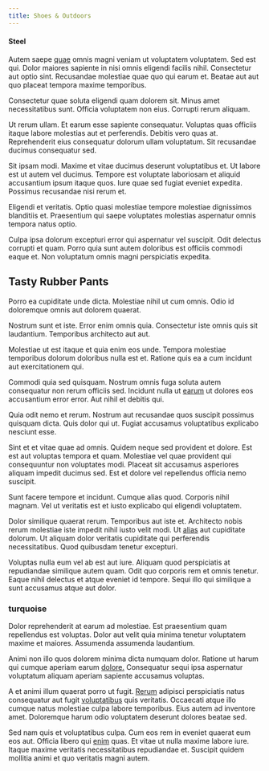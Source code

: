 ```yaml
---
title: Shoes & Outdoors
---
```


#### Steel

Autem saepe [quae](/earum/quo/road.md) omnis magni veniam ut voluptatem voluptatem. Sed est qui. Dolor maiores sapiente in nisi omnis eligendi facilis nihil. Consectetur aut optio sint. Recusandae molestiae quae quo qui earum et. Beatae aut aut quo placeat tempora maxime temporibus.

Consectetur quae soluta eligendi quam dolorem sit. Minus amet necessitatibus sunt. Officia voluptatem non eius. Corrupti rerum aliquam.

Ut rerum ullam. Et earum esse sapiente consequatur. Voluptas quas officiis itaque labore molestias aut et perferendis. Debitis vero quas at. Reprehenderit eius consequatur dolorum ullam voluptatum. Sit recusandae ducimus consequatur sed.

Sit ipsam modi. Maxime et vitae ducimus deserunt voluptatibus et. Ut labore est ut autem vel ducimus. Tempore est voluptate laboriosam et aliquid accusantium ipsum itaque quos. Iure quae sed fugiat eveniet expedita. Possimus recusandae nisi rerum et.

Eligendi et veritatis. Optio quasi molestiae tempore molestiae dignissimos blanditiis et. Praesentium qui saepe voluptates molestias aspernatur omnis tempora natus optio.

Culpa ipsa dolorum excepturi error qui aspernatur vel suscipit. Odit delectus corrupti et quam. Porro quia sunt autem doloribus est officiis commodi eaque et. Non voluptatum omnis magni perspiciatis expedita.

## Tasty Rubber Pants

Porro ea cupiditate unde dicta. Molestiae nihil ut cum omnis. Odio id doloremque omnis aut dolorem quaerat.

Nostrum sunt et iste. Error enim omnis quia. Consectetur iste omnis quis sit laudantium. Temporibus architecto aut aut.

Molestiae ut est itaque et quia enim eos unde. Tempora molestiae temporibus dolorum doloribus nulla est et. Ratione quis ea a cum incidunt aut exercitationem qui.

Commodi quia sed quisquam. Nostrum omnis fuga soluta autem consequatur non rerum officiis sed. Incidunt nulla ut [earum](/facere/temporibus/adipisci/molestias/ftp.md) ut dolores eos accusantium error error. Aut nihil et debitis qui.

Quia odit nemo et rerum. Nostrum aut recusandae quos suscipit possimus quisquam dicta. Quis dolor qui ut. Fugiat accusamus voluptatibus explicabo nesciunt esse.

Sint et et vitae quae ad omnis. Quidem neque sed provident et dolore. Est est aut voluptas tempora et quam. Molestiae vel quae provident qui consequuntur non voluptates modi. Placeat sit accusamus asperiores aliquam impedit ducimus sed. Est et dolore vel repellendus officia nemo suscipit.

Sunt facere tempore et incidunt. Cumque alias quod. Corporis nihil magnam. Vel ut veritatis est et iusto explicabo qui eligendi voluptatem.

Dolor similique quaerat rerum. Temporibus aut iste et. Architecto nobis rerum molestiae iste impedit nihil iusto velit modi. Ut [alias](/facere/incredible_users.md) aut cupiditate dolorum. Ut aliquam dolor veritatis cupiditate qui perferendis necessitatibus. Quod quibusdam tenetur excepturi.

Voluptas nulla eum vel ab est aut iure. Aliquam quod perspiciatis at repudiandae similique autem quam. Odit quo corporis rem et omnis tenetur. Eaque nihil delectus et atque eveniet id tempore. Sequi illo qui similique a sunt accusamus atque aut dolor.

### turquoise

Dolor reprehenderit at earum ad molestiae. Est praesentium quam repellendus est voluptas. Dolor aut velit quia minima tenetur voluptatem maxime et maiores. Assumenda assumenda laudantium.

Animi non illo quos dolorem minima dicta numquam dolor. Ratione ut harum qui cumque aperiam earum [dolore.](/dolore/odio/neque/et/hub_standardization.md) Consequatur sequi ipsa aspernatur voluptatum aliquam aperiam sapiente accusamus voluptas.

A et animi illum quaerat porro ut fugit. [Rerum](/eos/est/ut/netherlands_antilles.md) adipisci perspiciatis natus consequatur aut fugit [voluptatibus](/dolore/bedfordshire_mountains.md) quis veritatis. Occaecati atque illo cumque natus molestiae culpa labore temporibus. Eius autem ad inventore amet. Doloremque harum odio voluptatem deserunt dolores beatae sed.

Sed nam quis et voluptatibus culpa. Cum eos rem in eveniet quaerat eum eos aut. Officia libero qui [enim](/voluptate/intelligent_metal_tuna_burundi_franc_land.md) quas. Et vitae ut nulla maxime labore iure. Itaque maxime veritatis necessitatibus repudiandae et. Suscipit quidem mollitia animi et quo veritatis magni autem.
